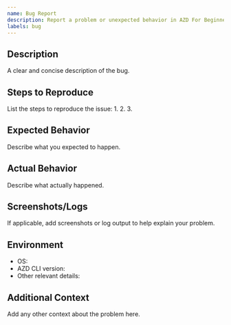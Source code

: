 ```yaml
---
name: Bug Report
description: Report a problem or unexpected behavior in AZD For Beginners
labels: bug
---
```


## Description
A clear and concise description of the bug.

## Steps to Reproduce
List the steps to reproduce the issue:
1. 
2. 
3. 

## Expected Behavior
Describe what you expected to happen.

## Actual Behavior
Describe what actually happened.

## Screenshots/Logs
If applicable, add screenshots or log output to help explain your problem.

## Environment
- OS:
- AZD CLI version:
- Other relevant details:

## Additional Context
Add any other context about the problem here.

